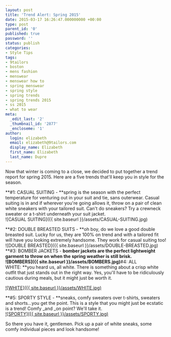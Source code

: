 ```yaml
---
layout: post
title: 'Trend Alert: Spring 2015'
date: 2015-03-17 16:26:47.000000000 +00:00
type: post
parent_id: '0'
published: true
password: ''
status: publish
categories:
- Style Tips
tags:
- 9tailors
- boston
- mens fashion
- menswear
- menswear how to
- spring menswear
- spring style
- spring trends
- spring trends 2015
- ss 2015
- what to wear
meta:
  _edit_last: '2'
  _thumbnail_id: '2877'
  _encloseme: '1'
author:
  login: elizabeth
  email: elizabeth@9tailors.com
  display_name: Elizabeth
  first_name: Elizabeth
  last_name: Dupre
---
```

Now that winter is coming to a close, we decided to put together a trend report for spring 2015. Here are a five trends that'll keep you in style for the season.

**#1: CASUAL SUITING - **spring is the season with the perfect temperature for venturing out in your suit and tie, sans outerwear. Casual suiting is in and if wherever you're going allows it, throw on a pair of clean white sneakers with your tailored suit. Can't do sneakers? Try a crewneck sweater or a t-shirt underneath your suit jacket.  
![CASUAL SUITING]({{ site.baseurl }}/assets/CASUAL-SUITING.jpg)

**#2: DOUBLE BREASTED SUITS - **oh boy, do we love a good double breasted suit. Lucky for us, they are 100% on trend and with a tailored fit will have you looking extremely handsome. They work for casual suiting too!  
![DOUBLE BREASTED]({{ site.baseurl }}/assets/DOUBLE-BREASTED.jpg) **#3: BOMBER JACKETS - **bomber jackets are the perfect lightweight garment to throw on when the spring weather is still brisk.  
![BOMBERS]({{ site.baseurl }}/assets/BOMBERS.jpg)**#4: ALL WHITE: **you heard us, all white. There is something about a crisp white outfit that just stands out in the right way. Yes, you'll have to be ridiculously cautious during meals, but it might just be worth it.

[![WHITE]({{ site.baseurl }}/assets/WHITE.jpg)](http://blog.9tailors.com/uploads/WHITE.jpg)

**#5: SPORTY STYLE - **sneaks, comfy sweaters over t-shirts, sweaters and shorts...you get the point. This is a style that you might just be ecstatic is a trend! Comfy _and _on point? We'll take it.  
[![SPORTY]({{ site.baseurl }}/assets/SPORTY.jpg)](http://blog.9tailors.com/uploads/SPORTY.jpg)

So there you have it, gentlemen. Pick up a pair of white sneaks, some comfy individual pieces and look handsome!